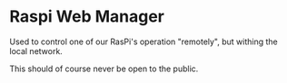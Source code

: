 # Raspi Web Manager

Used to control one of our RasPi's operation "remotely", but withing the local network.

This should of course never be open to the public.
